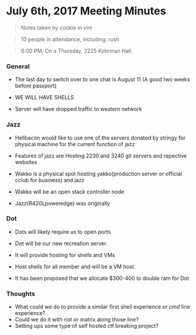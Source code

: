 # July 6th, 2017 Meeting Minutes
> Notes taken by cookie in vim

> 10 people in attendance, including: rush

> 6:00 PM, On a Thursday, 2225 Kohrman Hall

### General
- The last day to switch over to one chat is August 11 (A good two weeks before passport)

- WE WILL HAVE SHELLS

- Server will have dropped traffic to western network

### Jazz
- Hellbacon would like to use one of the servers donated by stringy for physical machine for the current function of jazz

- Features of jazz are Hosting 2230 and 3240 git servers and repective websites

- Wakko is a physical spot hosting yakko(production server or official cclub for business) and jazz

- Wakko will be an open stack controller node

- Jazz(R420Lpoweredge) was originally

### Dot
- Dots will likely require us to open ports

- Dot will be our new recreation server.

- It will provide hosting for shells and VMs

- Host shells for all member and will be a VM host.

- It has been proposed that we allocate $300-400 to double ram for Dot

### Thoughts
- What could we do to provide a similar first shell experience or cmd line experience?
- Could we do it with riot or matrix along those line?
- Setting ups some type of self hosted ctf breaking project?

